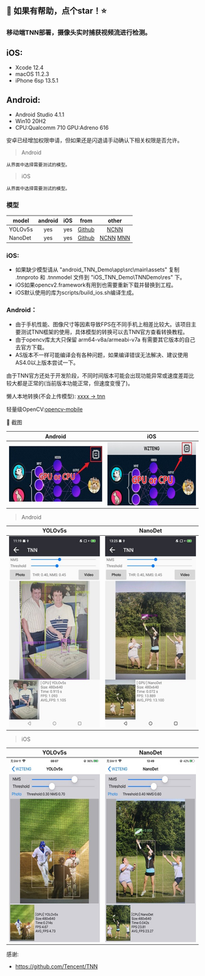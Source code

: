
## :rocket: 如果有帮助，点个star！:star: ##

### 移动端TNN部署，摄像头实时捕获视频流进行检测。

## iOS:
- Xcode 12.4
- macOS 11.2.3
- iPhone 6sp 13.5.1

## Android:
- Android Studio 4.1.1
- Win10 20H2
- CPU:Qualcomm 710 GPU:Adreno 616

安卓已经增加权限申请，但如果还是闪退请手动确认下相关权限是否允许。

> Android
```
从界面中选择需要测试的模型。
```
> iOS
```
从界面中选择需要测试的模型。
```

### 模型
| model | android | iOS | from | other |
|-------------------|:--------:|:--------:|:--------:|:--------:|
| YOLOv5s           | yes | yes |  [Github](https://github.com/ultralytics/yolov5)   | [NCNN](https://github.com/cmdbug/YOLOv5_NCNN) |
| NanoDet           | yes | yes |  [Github](https://github.com/RangiLyu/nanodet)   | [NCNN](https://github.com/cmdbug/YOLOv5_NCNN) [MNN](https://github.com/cmdbug/MNN_Demo) |

### iOS:
- 如果缺少模型请从 "android_TNN_Demo\app\src\main\assets" 复制 .tnnproto 和 .tnnmodel 文件到 "iOS_TNN_Demo\TNNDemo\res" 下。
- iOS如果opencv2.framework有用到也需要重新下载并替换到工程。
- iOS默认使用的库为scripts/build_ios.sh编译生成。

### Android：
* 由于手机性能、图像尺寸等因素导致FPS在不同手机上相差比较大。该项目主要测试TNN框架的使用，具体模型的转换可以去TNN官方查看转换教程。<br/>
* 由于opencv库太大只保留 arm64-v8a/armeabi-v7a 有需要其它版本的自己去官方下载。
* AS版本不一样可能编译会有各种问题，如果编译错误无法解决、建议使用AS4.0以上版本尝试一下。

由于TNN官方还处于开发阶段，不同时间版本可能会出现功能异常或速度差距比较大都是正常的(当前版本功能正常，但速度变慢了)。

懒人本地转换(不会上传模型): [xxxx -> tnn](https://convertmodel.com/)

轻量级OpenCV:[opencv-mobile](https://github.com/nihui/opencv-mobile)

:art: 截图<br/>

| Android | iOS |
|:-----:|:-----:|
|<img width="324" height="145" src="./Screenshots/Android_CPU_or_GPU.jpg"/>| <img width="320" height="166" src="./Screenshots/iOS_CPU_or_GPU.jpg"/> |

> Android

| YOLOv5s | NanoDet |
|---------|---------|
|<img width="270" height="500" src="./Screenshots/Android_Meizu16x_yolov5s.jpg"/>|<img width="270" height="500" src="./Screenshots/Android_Meizu16x_nanodet.jpg"/>|

> iOS

| YOLOv5s | NanoDet |
|---------|---------|
| <img width="270" height="480" src="./Screenshots/iOS_iPhone6sp_yolov5s_gpu.jpg"/> | <img width="270" height="480" src="./Screenshots/iOS_iPhone6sp_nanodet.jpg"/> |


感谢:<br/>
- https://github.com/Tencent/TNN

